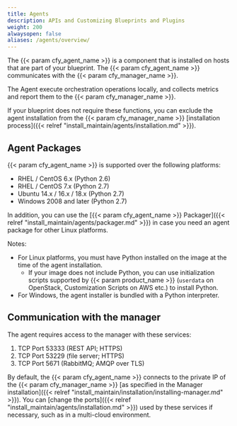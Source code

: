 ```yaml
---
title: Agents
description: APIs and Customizing Blueprints and Plugins
weight: 200
alwaysopen: false
aliases: /agents/overview/
---
```


The {{< param cfy_agent_name >}} is a component that is installed on hosts that are part of your blueprint. The {{< param cfy_agent_name >}} communicates with the {{< param cfy_manager_name >}}.

The Agent execute orchestration operations locally, and collects metrics and report them to the {{< param cfy_manager_name >}}.

If your blueprint does not require these functions, you can exclude the agent installation from the {{< param cfy_manager_name >}} [installation process]({{< relref "install_maintain/agents/installation.md" >}}).

## Agent Packages

{{< param cfy_agent_name >}} is supported over the following platforms:

* RHEL / CentOS 6.x (Python 2.6)
* RHEL / CentOS 7.x (Python 2.7)
* Ubuntu 14.x / 16.x / 18.x (Python 2.7)
* Windows 2008 and later (Python 2.7)

In addition, you can use the [{{< param cfy_agent_name >}} Packager]({{< relref "install_maintain/agents/packager.md" >}}) in case you need an agent package for other Linux platforms.

Notes:

* For Linux platforms, you must have Python installed on the image at the time of the agent installation.
  * If your image does not include Python, you can use initialization scripts supported by {{< param product_name >}} (`userdata` on OpenStack, Customization Scripts on AWS etc.) to install Python.
* For Windows, the agent installer is bundled with a Python interpreter.

## Communication with the manager

The agent requires access to the manager with these services:

1. TCP Port 53333 (REST API; HTTPS)
2. TCP Port 53229 (file server; HTTPS)
3. TCP Port 5671 (RabbitMQ; AMQP over TLS)

By default, the {{< param cfy_agent_name >}} connects to the private IP of the {{< param cfy_manager_name >}} [as specified in the Manager installation]({{< relref "install_maintain/installation/installing-manager.md" >}}). You can [change the ports]({{< relref "install_maintain/agents/installation.md" >}}) used by these services if necessary, such as in a multi-cloud environment.
